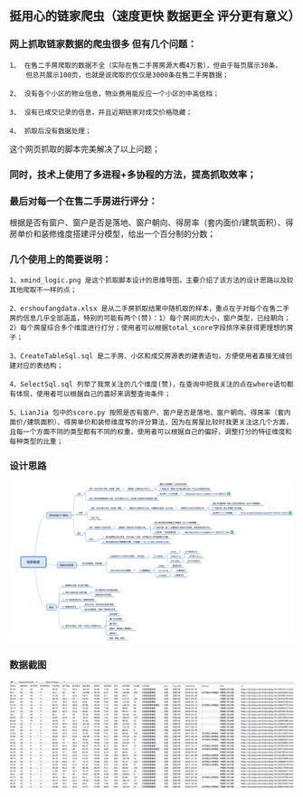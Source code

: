 ## 挺用心的链家爬虫（速度更快  数据更全  评分更有意义）

### 网上抓取链家数据的爬虫很多 但有几个问题：
```
1、 在售二手房爬取的数据不全（实际在售二手房房源大概4万套），但由于每页展示30条，
    但总共展示100页，也就是说爬取的仅仅是3000条在售二手房数据；

2、 没有各个小区的物业信息，物业费用能反应一个小区的中高低档；

3、 没有已成交记录的信息，并且近期链家对成交价格隐藏；

4、 抓取后没有数据处理；
```

这个网页抓取的脚本完美解决了以上问题；

### 同时，技术上使用了多进程+多协程的方法，提高抓取效率；
### 最后对每一个在售二手房进行评分：
根据是否有窗户、窗户是否是落地、窗户朝向、得房率（套内面价/建筑面积）、得房单价和装修维度搭建评分模型，给出一个百分制的分数；



### 几个使用上的简要说明：
```
1、xmind_logic.png 是这个抓取脚本设计的思维导图，主要介绍了该方法的设计思路以及较其他爬取不一样的点；

2、ershoufangdata.xlsx 是从二手房抓取结果中随机取的样本，重点在于对每个在售二手房的信息几乎全部涵盖，特别的可能有两个(赞)：1）每个房间的大小，窗户类型，已经朝向；2）每个房屋综合多个维度进行打分；使用者可以根据total_score字段排序来获得更理想的房子；

3、CreateTableSql.sql 是二手房、小区和成交房源表的建表语句，方便使用者直接无缝创建对应的表结构；

4、SelectSql.sql 列举了我常关注的几个维度(赞)，在查询中把我关注的点在where语句都有体现，使用者可以根据自己的喜好来调整查询条件；

5、LianJia 包中的score.py 按照是否有窗户、窗户是否是落地、窗户朝向、得房率（套内面价/建筑面积）、得房单价和装修维度写的评分算法，因为在房屋比较时我更关注这几个方面，且每一个方面不同的类型都有不同的权重，使用者可以根据自己的偏好，调整打分的特征维度和每种类型的比重；
```

### 设计思路

![思维导图](xmind_logic.png)

### 数据截图
![北苑家园部分数据截图](screen.png)